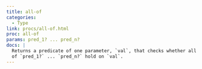 ```yaml
---
title: all-of
categories: 
  - Type
link: procs/all-of.html
proc: all-of
params: pred_1? ... pred_n?
docs: |
  Returns a predicate of one parameter, `val`, that checks whether all
  of `pred_1?` ... `pred_n?` hold on `val`.
---
```

